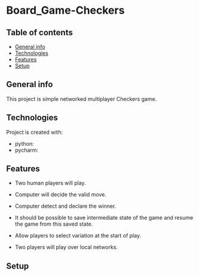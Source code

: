 # Board_Game-Checkers
## Table of contents
* [General info](#general-info)
* [Technologies](#technologies)
* [Features](#features)
* [Setup](#Setup)


## General info

This project is simple networked multiplayer Checkers game.

## Technologies

Project is created with:
 * python:
 * pycharm:

 ## Features

 * Two human players will play.
 * Computer will decide the valid move.
 * Computer  detect and declare the winner.

 * It should be possible to save intermediate state of the game and resume the game from this saved state.
 * Allow players to select variation at the start of play.
* Two players will play over local networks.



## Setup

